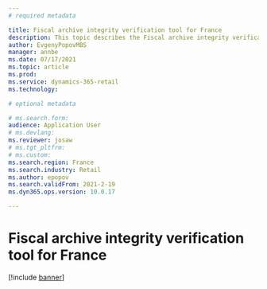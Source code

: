 ```yaml
---
# required metadata

title: Fiscal archive integrity verification tool for France
description: This topic describes the Fiscal archive integrity verification tool that is avaialable to Commerce customers in France
author: EvgenyPopovMBS
manager: annbe
ms.date: 07/17/2021
ms.topic: article
ms.prod: 
ms.service: dynamics-365-retail
ms.technology: 

# optional metadata

# ms.search.form: 
audience: Application User
# ms.devlang: 
ms.reviewer: josaw
# ms.tgt_pltfrm: 
# ms.custom: 
ms.search.region: France
ms.search.industry: Retail
ms.author: epopov
ms.search.validFrom: 2021-2-19
ms.dyn365.ops.version: 10.0.17

---
```

# Fiscal archive integrity verification tool for France

[!include [banner](../includes/banner.md)]
